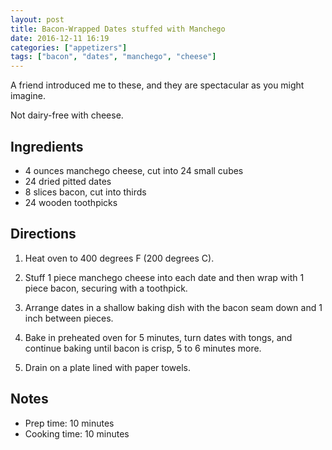 ```yaml
---
layout: post
title: Bacon-Wrapped Dates stuffed with Manchego
date: 2016-12-11 16:19
categories: ["appetizers"]
tags: ["bacon", "dates", "manchego", "cheese"]
---
```


A friend introduced me to these, and they are spectacular as you might
imagine.

Not dairy-free with cheese.

## Ingredients

* 4 ounces manchego cheese, cut into 24 small cubes
* 24 dried pitted dates
* 8 slices bacon, cut into thirds
* 24 wooden toothpicks

## Directions

1. Heat oven to 400 degrees F (200 degrees C).

2. Stuff 1 piece manchego cheese into each date and then wrap with 1
   piece bacon, securing with a toothpick.

3. Arrange dates in a shallow baking dish with the bacon seam down and
   1 inch between pieces.

4. Bake in preheated oven for 5 minutes, turn dates with tongs, and
	continue baking until bacon is crisp, 5 to 6 minutes more.

5. Drain on a plate lined with paper towels.

## Notes

* Prep time: 10 minutes
* Cooking time: 10 minutes
